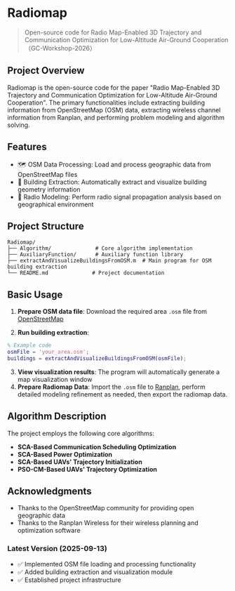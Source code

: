 # Radiomap

> Open-source code for Radio Map-Enabled 3D Trajectory and Communication
Optimization for Low-Altitude Air-Ground Cooperation （GC-Workshop-2026）
> 
## Project Overview

Radiomap is the open-source code for the paper "Radio Map-Enabled 3D Trajectory and Communication Optimization for Low-Altitude Air-Ground Cooperation". The primary functionalities include extracting building information from OpenStreetMap (OSM) data, extracting wireless channel information from Ranplan, and performing problem modeling and algorithm solving.

## Features

- 🗺️ OSM Data Processing: Load and process geographic data from OpenStreetMap files
- 🏢 Building Extraction: Automatically extract and visualize building geometry information
- 📡 Radio Modeling: Perform radio signal propagation analysis based on geographical environment

## Project Structure

```
Radiomap/
├── Algorithm/              # Core algorithm implementation
├── AuxiliaryFunction/      # Auxiliary function library
├── extractAndVisualizeBuildingsFromOSM.m  # Main program for OSM building extraction
└── README.md              # Project documentation
```

## Basic Usage

1. **Prepare OSM data file**: Download the required area `.osm` file from [OpenStreetMap](https://www.openstreetmap.org/)

2. **Run building extraction**:
```matlab
% Example code
osmFile = 'your_area.osm';
buildings = extractAndVisualizeBuildingsFromOSM(osmFile);
```
3. **View visualization results**: The program will automatically generate a map visualization window
4. **Prepare Radiomap Data**: Import the `.osm` file to [Ranplan](https://www.ranplanwireless.com/), perform detailed modeling refinement as needed, then export the radiomap data.
## Algorithm Description

The project employs the following core algorithms:

- **SCA-Based Communication Scheduling Optimization**
- **SCA-Based Power Optimization**
- **SCA-Based UAVs' Trajectory Initialization**
- **PSO-CM-Based UAVs' Trajectory Optimization**

## Acknowledgments

- Thanks to the OpenStreetMap community for providing open geographic data
- Thanks to the Ranplan Wireless for their wireless planning and optimization software

### Latest Version (2025-09-13)
- ✅ Implemented OSM file loading and processing functionality
- ✅ Added building extraction and visualization module
- ✅ Established project infrastructure
